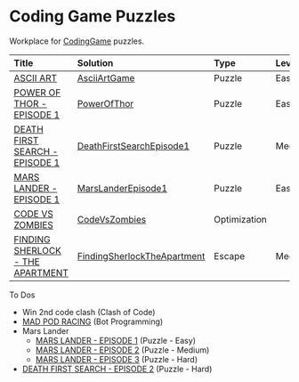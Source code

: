 # Coding Game Puzzles

Workplace for [CodingGame](https://www.codingame.com/) puzzles.

| Title                              | Solution                      | Type         | Level  |
|:-----------------------------------|:------------------------------|:-------------|:-------| 
| [ASCII ART]                        | [AsciiArtGame]                | Puzzle       | Easy   |
| [POWER OF THOR - EPISODE 1]        | [PowerOfThor]                 | Puzzle       | Easy   |
| [DEATH FIRST SEARCH - EPISODE 1]   | [DeathFirstSearchEpisode1]    | Puzzle       | Medium |
| [MARS LANDER - EPISODE 1]          | [MarsLanderEpisode1]          | Puzzle       | Easy   | 
| [CODE VS ZOMBIES]                  | [CodeVsZombies]               | Optimization |        |
| [FINDING SHERLOCK - THE APARTMENT] | [FindingSherlockTheApartment] | Escape       | Medium |

To Dos
* Win 2nd code clash (Clash of Code)
* [MAD POD RACING](https://www.codingame.com/multiplayer/bot-programming/mad-pod-racing) (Bot Programming)
* Mars Lander
  * [MARS LANDER - EPISODE 1](https://www.codingame.com/training/easy/mars-lander-episode-1) (Puzzle - Easy)
  * [MARS LANDER - EPISODE 2](https://www.codingame.com/training/easy/mars-lander-episode-2) (Puzzle - Medium)
  * [MARS LANDER - EPISODE 3](https://www.codingame.com/training/easy/mars-lander-episode-3) (Puzzle - Hard)
* [DEATH FIRST SEARCH - EPISODE 2](https://www.codingame.com/training/hard/death-first-search-episode-2) (Puzzle - Hard)

[ASCII ART]: https://www.codingame.com/training/easy/ascii-art
[AsciiArtGame]: src/main/kotlin/AsciiArtGame.kt

[POWER OF THOR - EPISODE 1]: https://www.codingame.com/training/easy/power-of-thor-episode-1
[PowerOfThor]: src/main/kotlin/PowerOfThor.kt

[DEATH FIRST SEARCH - EPISODE 1]: https://www.codingame.com/training/medium/death-first-search-episode-1
[DeathFirstSearchEpisode1]: src/main/kotlin/DeathFirstSearchEpisode1.kt

[CODE VS ZOMBIES]: https://www.codingame.com/multiplayer/optimization/code-vs-zombies
[CodeVsZombies]: src/main/kotlin/DeathFirstSearchEpisode1.kt

[FINDING SHERLOCK - THE APARTMENT]: https://escape.codingame.com/games/12
[FindingSherlockTheApartment]: src/main/kotlin/FindingSherlockTheApartment.kt

[MARS LANDER - EPISODE 1]: https://www.codingame.com/training/easy/mars-lander-episode-1

[MarsLanderEpisode1]: src/main/kotlin/MarsLanderEpisode1.kt